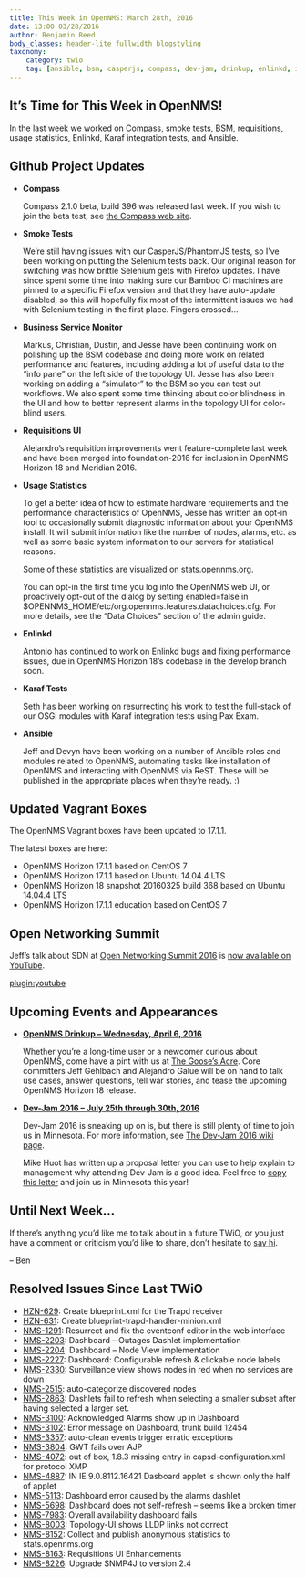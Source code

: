 ```yaml
---
title: This Week in OpenNMS: March 28th, 2016
date: 13:00 03/28/2016
author: Benjamin Reed
body_classes: header-lite fullwidth blogstyling
taxonomy:
    category: twio
    tag: [ansible, bsm, casperjs, compass, dev-jam, drinkup, enlinkd, integration tests, karaf, meetup, open network summit, opennms, opennms compass, phantomjs, requisitions, sdn, selenium, smoke tests, usage statistics, vagrant]
---
```


It’s Time for This Week in OpenNMS!
-----------------------------------

In the last week we worked on Compass, smoke tests, BSM, requisitions, usage statistics, Enlinkd, Karaf integration tests, and Ansible.

Github Project Updates
----------------------

* __Compass__

  Compass 2.1.0 beta, build 396 was released last week. If you wish to join the beta test, see [the Compass web site](https://compass.opennms.io/#beta).

* __Smoke Tests__

  We’re still having issues with our CasperJS/PhantomJS tests, so I’ve been working on putting the Selenium tests back. Our original reason for switching was how brittle Selenium gets with Firefox updates. I have since spent some time into making sure our Bamboo CI machines are pinned to a specific Firefox version and that they have auto-update disabled, so this will hopefully fix most of the intermittent issues we had with Selenium testing in the first place. Fingers crossed…

* __Business Service Monitor__

  Markus, Christian, Dustin, and Jesse have been continuing work on polishing up the BSM codebase and doing more work on related performance and features, including adding a lot of useful data to the “info pane” on the left side of the topology UI. Jesse has also been working on adding a “simulator” to the BSM so you can test out workflows. We also spent some time thinking about color blindness in the UI and how to better represent alarms in the topology UI for color-blind users.

* __Requisitions UI__

  Alejandro’s requisition improvements went feature-complete last week and have been merged into foundation-2016 for inclusion in OpenNMS Horizon 18 and Meridian 2016.

* __Usage Statistics__

  To get a better idea of how to estimate hardware requirements and the performance characteristics of OpenNMS, Jesse has written an opt-in tool to occasionally submit diagnostic information about your OpenNMS install. It will submit information like the number of nodes, alarms, etc. as well as some basic system information to our servers for statistical reasons.

  Some of these statistics are visualized on stats.opennms.org.

  You can opt-in the first time you log into the OpenNMS web UI, or proactively opt-out of the dialog by setting enabled=false in $OPENNMS_HOME/etc/org.opennms.features.datachoices.cfg. For more details, see the “Data Choices” section of the admin guide.

* __Enlinkd__

  Antonio has continued to work on Enlinkd bugs and fixing performance issues, due in OpenNMS Horizon 18’s codebase in the develop branch soon.

* __Karaf Tests__

  Seth has been working on resurrecting his work to test the full-stack of our OSGi modules with Karaf integration tests using Pax Exam.

* __Ansible__

  Jeff and Devyn have been working on a number of Ansible roles and modules related to OpenNMS, automating tasks like installation of OpenNMS and interacting with OpenNMS via ReST. These will be published in the appropriate places when they’re ready. :)

Updated Vagrant Boxes
---------------------

The OpenNMS Vagrant boxes have been updated to 17.1.1.

The latest boxes are here:

* OpenNMS Horizon 17.1.1 based on CentOS 7
* OpenNMS Horizon 17.1.1 based on Ubuntu 14.04.4 LTS
* OpenNMS Horizon 18 snapshot 20160325 build 368 based on Ubuntu 14.04.4 LTS
* OpenNMS Horizon 17.1.1 education based on CentOS 7

Open Networking Summit
----------------------

Jeff’s talk about SDN at [Open Networking Summit 2016](http://opennetsummit.org/) is [now available on YouTube](https://youtu.be/IsPar4JPpec).

[plugin:youtube](https://www.youtube.com/watch?v=IsPar4JPpec)

Upcoming Events and Appearances
-------------------------------

* __[OpenNMS Drinkup – Wednesday, April 6, 2016](http://www.meetup.com/OpenNMS-Meetup-Group/events/229919435/)__

  Whether you’re a long-time user or a newcomer curious about OpenNMS, come have a pint with us at [The Goose’s Acre](http://www.meetup.com/OpenNMS-Meetup-Group/events/229919435/). Core committers Jeff Gehlbach and Alejandro Galue will be on hand to talk use cases, answer questions, tell war stories, and tease the upcoming OpenNMS Horizon 18 release.

* **[Dev-Jam 2016 – July 25th through 30th, 2016](https://www.opennms.org/wiki/Dev-Jam_2016)**

  Dev-Jam 2016 is sneaking up on is, but there is still plenty of time to join us in Minnesota. For more information, see [The Dev-Jam 2016 wiki page](https://www.opennms.org/wiki/Dev-Jam_2016).

  Mike Huot has written up a proposal letter you can use to help explain to management why attending Dev-Jam is a good idea. Feel free to [copy this letter](https://docs.google.com/document/d/1VerZYe5LwMT_1j5ISAsNU9-ZGcwY_zdA_4DODNlBpYg/edit?usp=sharing) and join us in Minnesota this year!

Until Next Week…
----------------

If there’s anything you’d like me to talk about in a future TWiO, or you just have a comment or criticism you’d like to share, don’t hesitate to [say hi](mailto:ranger@opennms.org).

– Ben

Resolved Issues Since Last TWiO
-------------------------------

* [HZN-629](http://issues.opennms.org/browse/HZN-629): Create blueprint.xml for the Trapd receiver
* [HZN-631](http://issues.opennms.org/browse/HZN-631): Create blueprint-trapd-handler-minion.xml
* [NMS-1291](http://issues.opennms.org/browse/NMS-1291): Resurrect and fix the eventconf editor in the web interface
* [NMS-2203](http://issues.opennms.org/browse/NMS-2203): Dashboard – Outages Dashlet implementation
* [NMS-2204](http://issues.opennms.org/browse/NMS-2204): Dashboard – Node View implementation
* [NMS-2227](http://issues.opennms.org/browse/NMS-2227): Dashboard: Configurable refresh & clickable node labels
* [NMS-2330](http://issues.opennms.org/browse/NMS-2330): Surveillance view shows nodes in red when no services are down
* [NMS-2515](http://issues.opennms.org/browse/NMS-2515): auto-categorize discovered nodes
* [NMS-2863](http://issues.opennms.org/browse/NMS-2863): Dashlets fail to refresh when selecting a smaller subset after having selected a larger set.
* [NMS-3100](http://issues.opennms.org/browse/NMS-3100): Acknowledged Alarms show up in Dashboard
* [NMS-3102](http://issues.opennms.org/browse/NMS-3102): Error message on Dashboard, trunk build 12454
* [NMS-3357](http://issues.opennms.org/browse/NMS-3357): auto-clean events trigger erratic exceptions
* [NMS-3804](http://issues.opennms.org/browse/NMS-3804): GWT fails over AJP
* [NMS-4072](http://issues.opennms.org/browse/NMS-4072): out of box, 1.8.3 missing entry in capsd-configuration.xml for protocol XMP
* [NMS-4887](http://issues.opennms.org/browse/NMS-4887): IN IE 9.0.8112.16421 Dasboard applet is shown only the half of applet
* [NMS-5113](http://issues.opennms.org/browse/NMS-5113): Dashboard error caused by the alarms dashlet
* [NMS-5698](http://issues.opennms.org/browse/NMS-5698): Dashboard does not self-refresh – seems like a broken timer
* [NMS-7983](http://issues.opennms.org/browse/NMS-7983): Overall availability dashboard fails
* [NMS-8003](http://issues.opennms.org/browse/NMS-8003): Topology-UI shows LLDP links not correct
* [NMS-8152](http://issues.opennms.org/browse/NMS-8152): Collect and publish anonymous statistics to stats.opennms.org
* [NMS-8163](http://issues.opennms.org/browse/NMS-8163): Requisitions UI Enhancements
* [NMS-8226](http://issues.opennms.org/browse/NMS-8226): Upgrade SNMP4J to version 2.4
